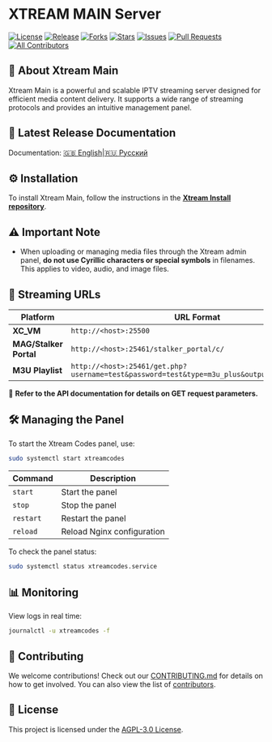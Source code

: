 # XTREAM MAIN Server

[![License](https://img.shields.io/github/license/Vateron-Media/Xtream_main)](LICENSE)
[![Release](https://img.shields.io/github/v/release/Vateron-Media/Xtream_main?label=Release&color=green)](https://github.com/Vateron-Media/Xtream_main/releases)
[![Forks](https://img.shields.io/github/forks/Vateron-Media/Xtream_main?style=flat)](https://github.com/Vateron-Media/Xtream_main/fork)
[![Stars](https://img.shields.io/github/stars/Vateron-Media/Xtream_main?style=flat)](https://github.com/Vateron-Media/Xtream_main/stargazers)
[![Issues](https://img.shields.io/github/issues/Vateron-Media/Xtream_main)](https://github.com/Vateron-Media/Xtream_main/issues)
[![Pull Requests](https://img.shields.io/github/issues-pr/Vateron-Media/Xtream_main)](https://github.com/Vateron-Media/Xtream_main/pulls)
[![All Contributors](https://img.shields.io/badge/all_contributors-2-orange.svg)](CONTRIBUTORS.md)

## 📌 About Xtream Main

Xtream Main is a powerful and scalable IPTV streaming server designed for efficient media content delivery. It supports a wide range of streaming protocols and provides an intuitive management panel.

## 🚀 Latest Release Documentation

Documentation:
[🇬🇧 English](https://github.com/Vateron-Media/Xtream_main/blob/main/doc/en/main-page.md)|[🇷🇺 Русский](https://github.com/Vateron-Media/Xtream_main/blob/main/doc/ru/main-page.md)

## ⚙️ Installation
To install Xtream Main, follow the instructions in the **[Xtream Install repository](https://github.com/Vateron-Media/Xtream_install)**.

## ⚠️ Important Note
- When uploading or managing media files through the Xtream admin panel, **do not use Cyrillic characters or special symbols** in filenames. This applies to video, audio, and image files.

## 📡 Streaming URLs
| Platform | URL Format |
|----------|------------|
| **XC_VM** | `http://<host>:25500` |
| **MAG/Stalker Portal** | `http://<host>:25461/stalker_portal/c/` |
| **M3U Playlist** | `http://<host>:25461/get.php?username=test&password=test&type=m3u_plus&output=hls&key=live` |

📌 **Refer to the API documentation for details on GET request parameters.**

## 🛠️ Managing the Panel
To start the Xtream Codes panel, use:
```sh
sudo systemctl start xtreamcodes
```
| Command | Description |
|---------|------------|
| `start` | Start the panel |
| `stop` | Stop the panel |
| `restart` | Restart the panel |
| `reload` | Reload Nginx configuration |

To check the panel status:
```sh
sudo systemctl status xtreamcodes.service
```

## 📊 Monitoring
View logs in real time:
  ```sh
  journalctl -u xtreamcodes -f
  ```

## 🤝 Contributing
We welcome contributions! Check out our [CONTRIBUTING.md](CONTRIBUTING.md) for details on how to get involved.
You can also view the list of [contributors](CONTRIBUTORS.md).

## 📜 License
This project is licensed under the [AGPL-3.0 License](LICENSE).

